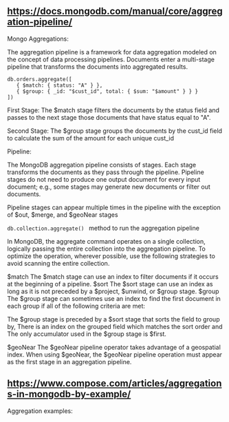 ## https://docs.mongodb.com/manual/core/aggregation-pipeline/
Mongo Aggregations:

The aggregation pipeline is a framework for data aggregation modeled on the concept of data processing pipelines. Documents enter a multi-stage pipeline that transforms the documents into aggregated results.

```
db.orders.aggregate([
   { $match: { status: "A" } },
   { $group: { _id: "$cust_id", total: { $sum: "$amount" } } }
])
```
First Stage: The $match stage filters the documents by the status field and passes to the next stage those documents that have status equal to "A".

Second Stage: The $group stage groups the documents by the cust_id field to calculate the sum of the amount for each unique cust_id

Pipeline:

The MongoDB aggregation pipeline consists of stages. Each stage transforms the documents as they pass through the pipeline. Pipeline stages do not need to produce one output document for every input document; e.g., some stages may generate new documents or filter out documents.

Pipeline stages can appear multiple times in the pipeline with the exception of $out, $merge, and $geoNear stages

```db.collection.aggregate() ```  method to run the aggregation pipeline

In MongoDB, the aggregate command operates on a single collection, logically passing the entire collection into the aggregation pipeline. To optimize the operation, wherever possible, use the following strategies to avoid scanning the entire collection.

$match
The $match stage can use an index to filter documents if it occurs at the beginning of a pipeline.
$sort
The $sort stage can use an index as long as it is not preceded by a $project, $unwind, or $group stage.
$group
The $group stage can sometimes use an index to find the first document in each group if all of the following criteria are met:

The $group stage is preceded by a $sort stage that sorts the field to group by,
There is an index on the grouped field which matches the sort order and
The only accumulator used in the $group stage is $first.

$geoNear
The $geoNear pipeline operator takes advantage of a geospatial index. When using $geoNear, the $geoNear pipeline operation must appear as the first stage in an aggregation pipeline.

## https://www.compose.com/articles/aggregations-in-mongodb-by-example/
Aggregation examples:




